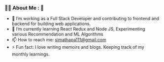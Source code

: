 ### :woman_technologist: About Me : 👋

- :telescope: I’m working as a Full Stack Developer and contributing to frontend and backend for building web applications.
- 🌱 I’m currently learning React Redux and Node JS, Experimenting various Recommendation and ML Algorithms
- 📫 How to reach me: simathapa111@gmail.com
- ⚡ Fun fact: I love writing memoirs and blogs. Keeping track of my monthly learnings.
